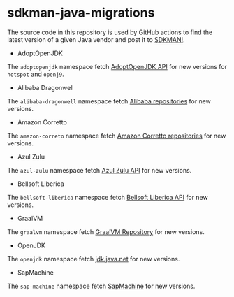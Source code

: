 # sdkman-java-migrations

The source code in this repository is used by GitHub actions to find the latest version of a given Java vendor and post it to [SDKMAN!](https://github.com/sdkman/).

* AdoptOpenJDK

The `adoptopenjdk` namespace fetch [AdoptOpenJDK API](https://api.adoptopenjdk.net/swagger-ui/) for new versions for `hotspot` and `openj9`.

* Alibaba Dragonwell

The `alibaba-dragonwell` namespace fetch [Alibaba repositories](https://github.com/alibaba/) for new versions.

* Amazon Corretto

The `amazon-correto` namespace fetch [Amazon Corretto repositories](https://github.com/corretto/) for new versions.

* Azul Zulu

The `azul-zulu` namespace fetch [Azul Zulu API](https://app.swaggerhub.com/apis-docs/azul/zulu-download-community/1.0) for new versions.

* Bellsoft Liberica

The `bellsoft-liberica` namespace fetch [Bellsoft Liberica API](https://api.bell-sw.com/api.html) for new versions.

* GraalVM

The `graalvm` namespace fetch [GraalVM Repository](https://github.com/graalvm/graalvm-ce-builds) for new versions.

* OpenJDK

The `openjdk` namespace fetch [jdk.java.net](https://jdk.java.net/) for new versions.

* SapMachine

The `sap-machine` namespace fetch [SapMachine](https://sap.github.io/SapMachine/assets/data/sapmachine_releases.json) for new versions.
